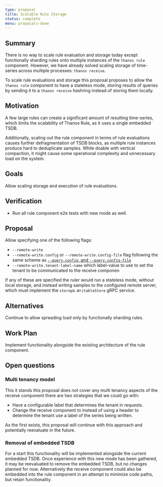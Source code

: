 ```yaml
---
type: proposal
title: Scalable Rule Storage
status: complete
menu: proposals-done
---
```


## Summary

There is no way to scale rule evaluation and storage today except functionally sharding rules onto multiple instances of the `thanos rule` component. However, we have already solved scaling storage of time-series across multiple processes: `thanos receive`.

To scale rule evaluations and storage this proposal proposes to allow the `thanos rule` component to have a stateless mode, storing results of queries by sending it to a `thanos receive` hashring instead of storing them locally.

## Motivation

A few large rules can create a significant amount of resulting time-series, which limits the scalability of Thanos Rule, as it uses a single embedded TSDB.

Additionally, scaling out the rule component in terms of rule evaluations causes further defragmentation of TSDB blocks, as multiple rule instances produce hard to deduplicate samples. While doable with vertical compaction, it might cause some operational complexity and unnecessary load on the system.

## Goals

Allow scaling storage and execution of rule evaluations.

## Verification

* Run all rule component e2e tests with new mode as well.

## Proposal

Allow specifying one of the following flags:

* `--remote-write`
* `--remote-write.config` or `--remote-write.config-file` flag following the same scheme as [`--query.config`, and `--query.config-file`](../components/rule.md#query-api)
* `--remote-write.tenant-label-name` which label-value to use to set the tenant to be communicated to the receive componen

If any of these are specified the ruler would run a stateless mode, without local storage, and instead writing samples to the configured remote server, which must implement the `storepb.WritableStore` gRPC service.

## Alternatives

Continue to allow spreading load only by functionally sharding rules.

## Work Plan

Implement functionality alongside the existing architecture of the rule component.

## Open questions

### Multi tenancy model

This it stands this proposal does not cover any multi tenancy aspects of the receive component there are two strategies that we could go with:

* Have a configurable label that determines the tenant in requests.
* Change the receive component to instead of using a header to determine the tenant use a label of the series being written.

As the first exists, this proposal will continue with this approach and potentially reevaluate in the future.

### Removal of embedded TSDB

For a start this functionality will be implemented alongside the current embedded TSDB. Once experience with this new mode has been gathered, it may be reevaluated to remove the embedded TSDB, but no changes planned for now. Alternatively the receive component could also be embedded into the rule component in an attempt to minimize code paths, but retain functionality.
